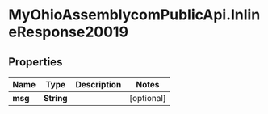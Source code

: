 # MyOhioAssemblycomPublicApi.InlineResponse20019

## Properties
Name | Type | Description | Notes
------------ | ------------- | ------------- | -------------
**msg** | **String** |  | [optional] 
